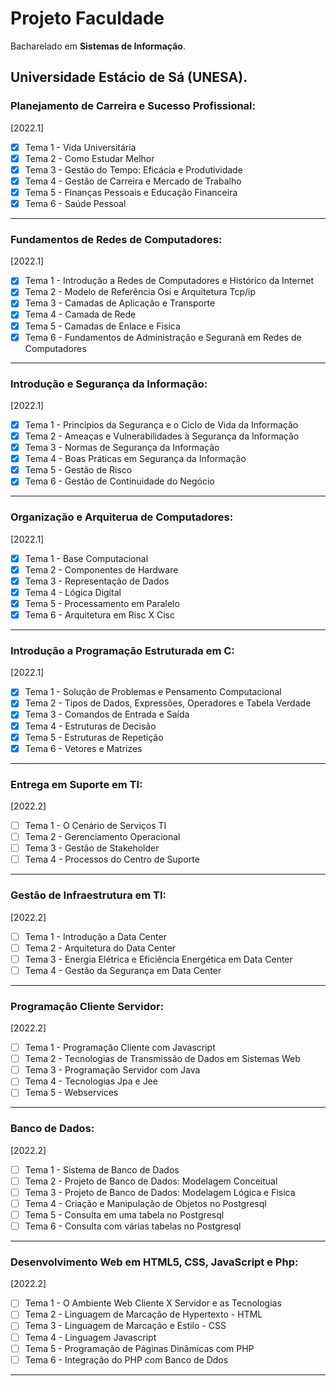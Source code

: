 # Projeto Faculdade

Bacharelado em **Sistemas de Informação**.

Universidade **Estácio de Sá (UNESA)**.
---

### Planejamento de Carreira e Sucesso Profissional:

[2022.1]

- [x] Tema 1 - Vida Universitária
- [x] Tema 2 - Como Estudar Melhor
- [x] Tema 3 - Gestão do Tempo: Eficácia e Produtividade
- [x] Tema 4 - Gestão de Carreira e Mercado de Trabalho
- [x] Tema 5 - Finanças Pessoais e Educação Financeira
- [x] Tema 6 - Saúde Pessoal

---

### Fundamentos de Redes de Computadores:

[2022.1]

- [x] Tema 1 - Introdução a Redes de Computadores e Histórico da Internet
- [x] Tema 2 - Modelo de Referência Osi e Arquitetura Tcp/ip
- [x] Tema 3 - Camadas de Aplicação e Transporte
- [x] Tema 4 - Camada de Rede
- [x] Tema 5 - Camadas de Enlace e Fisica
- [x] Tema 6 - Fundamentos de Administração e Seguranã em Redes de Computadores

---

### Introdução e Segurança da Informação:

[2022.1]

- [x] Tema 1 - Princípios da Segurança e o Ciclo de Vida da Informação
- [x] Tema 2 - Ameaças e Vulnerabilidades à Segurança da Informação
- [x] Tema 3 - Normas de Segurança da Informação
- [x] Tema 4 - Boas Práticas em Segurança da Informação
- [x] Tema 5 - Gestão de Risco
- [x] Tema 6 - Gestão de Continuidade do Negócio

---

### Organização e Arquiterua de Computadores:

[2022.1]

- [x] Tema 1 - Base Computacional
- [x] Tema 2 - Componentes de Hardware
- [x] Tema 3 - Representação de Dados
- [x] Tema 4 - Lógica Digital
- [x] Tema 5 - Processamento em Paralelo
- [x] Tema 6 - Arquitetura em Risc X Cisc

---

### Introdução a Programação Estruturada em C:

[2022.1]

- [x] Tema 1 - Solução de Problemas e Pensamento Computacional
- [x] Tema 2 - Tipos de Dados, Expressões, Operadores e Tabela Verdade
- [x] Tema 3 - Comandos de Entrada e Saída
- [x] Tema 4 - Estruturas de Decisão
- [x] Tema 5 - Estruturas de Repetição
- [x] Tema 6 - Vetores e Matrizes

---

### Entrega em Suporte em TI:

[2022.2]

- [ ] Tema 1 - O Cenário de Serviços TI
- [ ] Tema 2 - Gerenciamento Operacional
- [ ] Tema 3 - Gestão de Stakeholder
- [ ] Tema 4 - Processos do Centro de Suporte

---

### Gestão de Infraestrutura em TI:

[2022.2]

- [ ] Tema 1 - Introdução a Data Center
- [ ] Tema 2 - Arquitetura do Data Center
- [ ] Tema 3 - Energia Elétrica e Eficiência Energética em Data Center
- [ ] Tema 4 - Gestão da Segurança em Data Center

---

### Programação Cliente Servidor:

[2022.2]

- [ ] Tema 1 - Programação Cliente com Javascript
- [ ] Tema 2 - Tecnologias de Transmissão de Dados em Sistemas Web
- [ ] Tema 3 - Programação Servidor com Java
- [ ] Tema 4 - Tecnologias Jpa e Jee
- [ ] Tema 5 - Webservices

---

### Banco de Dados:

[2022.2]

- [ ] Tema 1 - Sistema de Banco de Dados
- [ ] Tema 2 - Projeto de Banco de Dados: Modelagem Conceitual
- [ ] Tema 3 - Projeto de Banco de Dados: Modelagem Lógica e Fisica
- [ ] Tema 4 - Criação e Manipulação de Objetos no Postgresql
- [ ] Tema 5 - Consulta em uma tabela no Postgresql
- [ ] Tema 6 - Consulta com várias tabelas no Postgresql

---

### Desenvolvimento Web em HTML5, CSS, JavaScript e Php:

[2022.2]

- [ ] Tema 1 - O Ambiente Web Cliente X Servidor e as Tecnologias
- [ ] Tema 2 - Linguagem de Marcação de Hypertexto - HTML
- [ ] Tema 3 - Linguagem de Marcação e Estilo - CSS
- [ ] Tema 4 - Linguagem Javascript
- [ ] Tema 5 - Programação de Páginas Dinâmicas com PHP
- [ ] Tema 6 - Integração do PHP com Banco de Ddos

---